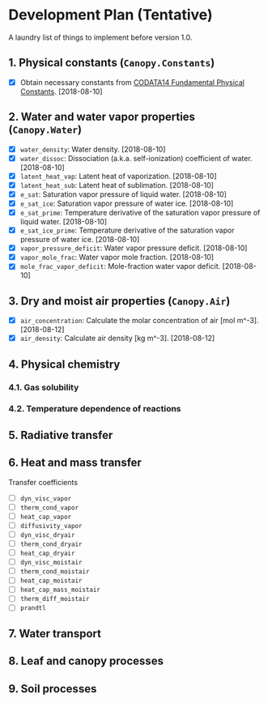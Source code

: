 # Development Plan (Tentative)

A laundry list of things to implement before version 1.0.

## 1. Physical constants (`Canopy.Constants`)

- [X] Obtain necessary constants from [CODATA14 Fundamental Physical
  Constants](https://physics.nist.gov/cuu/Constants/index.html). [2018-08-10]

## 2. Water and water vapor properties (`Canopy.Water`)

- [X] `water_density`: Water density. [2018-08-10]
- [X] `water_dissoc`: Dissociation (a.k.a. self-ionization) coefficient of
  water. [2018-08-10]
- [X] `latent_heat_vap`: Latent heat of vaporization. [2018-08-10]
- [X] `latent_heat_sub`: Latent heat of sublimation. [2018-08-10]
- [X] `e_sat`: Saturation vapor pressure of liquid water. [2018-08-10]
- [X] `e_sat_ice`: Saturation vapor pressure of water ice. [2018-08-10]
- [X] `e_sat_prime`: Temperature derivative of the saturation vapor pressure of
  liquid water. [2018-08-10]
- [X] `e_sat_ice_prime`: Temperature derivative of the saturation vapor
  pressure of water ice. [2018-08-10]
- [X] `vapor_pressure_deficit`: Water vapor pressure deficit. [2018-08-10]
- [X] `vapor_mole_frac`: Water vapor mole fraction. [2018-08-10]
- [X] `mole_frac_vapor_deficit`: Mole-fraction water vapor deficit.
  [2018-08-10]

## 3. Dry and moist air properties (`Canopy.Air`)

- [X] `air_concentration`: Calculate the molar concentration of air [mol m^-3]. [2018-08-12]
- [X] `air_density`: Calculate air density [kg m^-3]. [2018-08-12]

## 4. Physical chemistry

### 4.1. Gas solubility

### 4.2. Temperature dependence of reactions

## 5. Radiative transfer

## 6. Heat and mass transfer

Transfer coefficients

- [ ] `dyn_visc_vapor`
- [ ] `therm_cond_vapor`
- [ ] `heat_cap_vapor`
- [ ] `diffusivity_vapor`
- [ ] `dyn_visc_dryair`
- [ ] `therm_cond_dryair`
- [ ] `heat_cap_dryair`
- [ ] `dyn_visc_moistair`
- [ ] `therm_cond_moistair`
- [ ] `heat_cap_moistair`
- [ ] `heat_cap_mass_moistair`
- [ ] `therm_diff_moistair`
- [ ] `prandtl`

## 7. Water transport

## 8. Leaf and canopy processes

## 9. Soil processes
